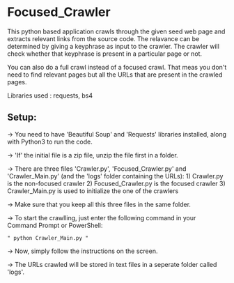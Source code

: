 # Focused_Crawler
This python based application crawls through the given seed web page and extracts relevant links from the source code.
The relavance can be determined by giving a keyphrase as input to the crawler. The crawler will check whether that keyphrase is 
present in a particular page or not. 

You can also do a full crawl instead of a focused crawl. That meas you don't need to find relevant pages but all the URLs that are
present in the crawled pages.

Libraries used : requests, bs4


Setup:
-----

-> You need to have 'Beautiful Soup' and 'Requests' libraries installed, along with Python3 
   to run the code.

-> 'If' the initial file is a zip file, unzip the file first in a folder.

-> There are three files 'Crawler.py', 'Focused_Crawler.py' and 'Crawler_Main.py' (and the 'logs' folder containing the URLs):
	1) Crawler.py is the non-focused crawler
	2) Focused_Crawler.py is the focused crawler 
	3) Crawler_Main.py is used to initialize the one of the crawlers

-> Make sure that you keep all this three files in the same folder.

-> To start the crawlling, just enter the following command in your Command Prompt or PowerShell:

	" python Crawler_Main.py "

-> Now, simply follow the instructions on the screen.

-> The URLs crawled will be stored in text files in a seperate folder called 'logs'.
